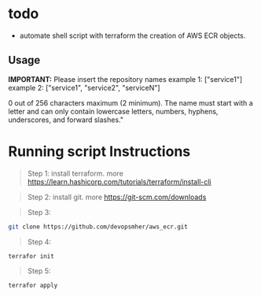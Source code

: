 # todo
- automate shell script with terraform the creation of AWS ECR objects.

## Usage


**IMPORTANT:** Please insert the repository names
example 1: ["service1"]
example 2: ["service1", "service2", "serviceN"]

0 out of 256 characters maximum (2 minimum). The name must start with a letter and can only contain lowercase letters, numbers, hyphens, underscores, and forward slashes."

# Running script Instructions 

>Step 1: install terraform. more https://learn.hashicorp.com/tutorials/terraform/install-cli

>Step 2: install git. more https://git-scm.com/downloads

>Step 3: 
```bash 
git clone https://github.com/devopsmher/aws_ecr.git 
```
>Step 4: 
```bash 
terrafor init
```
>Step 5: 
```bash 
terrafor apply
```
